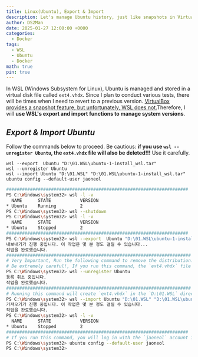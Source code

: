 ```yaml
---
title: Linux(Ubuntu), Export & Import
description: Let's manage Ubuntu history, just like snapshots in VirtualBox.
author: DS2Man
date: 2025-01-27 12:00:00 +0000
categories:
  - Docker
tags:
  - WSL
  - Ubuntu
  - Docker
math: true
pin: true
---
```


In WSL (Windows Subsystem for Linux), Ubuntu is managed and stored in a virtual disk file called `ext4.vhdx`. Since I plan to conduct various tests, there will be times when I need to revert to a previous version. <ins>VirtualBox provides a snapshot feature, but unfortunately, WSL does not.</ins>Therefore, I will **use WSL's export and import functions to manage system versions**.

<!--
WSL(Windows Subsystem for Linux)에서 Ubuntu는 가상 디스크 파일인 ext4.vhdx에 저장이 되어서 관리되고 있다. 나는 앞으로 다양한 테스트를 시도할 것인데, 과거 버전으로 원복이 필요할 때가 발생할 것이다. VirtualBox는 스냅샷 기능을 지원하는데, 안타깝게도 WSL은 그런 기능을 지원하지 않는다. 그래서 wsl의 export와 import 기능을 통해 형상 관리를 하겠다.
-->

## *Export & Import Ubuntu*

Follow the commands below to proceed. Be cautious: **if you use `wsl --unregister Ubuntu`, the `ext4.vhdx` file will also be deleted!!!** Use it carefully.    

`wsl --export  Ubuntu "D:\01.WSL\ubuntu-1-install_wsl.tar"`        
`wsl --unregister Ubuntu`     
`wsl --import Ubuntu "D:\01.WSL" "D:\01.WSL\ubuntu-1-install_wsl.tar"`    
`ubuntu config --default-user jaoneol`

<!--
아래 명령어대로 진행하면 된다. 주의할 점은 `wsl --unregister Ubuntu`  사용하면 the `ext4.vhdx` file will also be deleted!!! 유의해서 사용하기 바란다.
-->

```bash
#####################################################################
PS C:\Windows\system32> wsl -l -v
  NAME      STATE           VERSION
* Ubuntu    Running         2
PS C:\Windows\system32> wsl --shutdown
PS C:\Windows\system32> wsl -l -v
  NAME      STATE           VERSION
* Ubuntu    Stopped         2
#####################################################################
PS C:\Windows\system32> wsl --export  Ubuntu "D:\01.WSL\ubuntu-1-install_wsl.tar"
내보내기가 진행 중입니다. 이 작업은 몇 분 정도 걸릴 수 있습니다...
작업을 완료했습니다.
######################################################################
# Very Important, Run the following command to remove the distribution.
# Be extremely careful!, If you run this command, the `ext4.vhdx` file will also be deleted!!!
PS C:\Windows\system32> wsl --unregister Ubuntu
등록 취소 중입니다.
작업을 완료했습니다.
######################################################################
# Running this command will create `ext4.vhdx` in the `D:\01.WSL` directory.
PS C:\Windows\system32> wsl --import Ubuntu "D:\01.WSL" "D:\01.WSL\ubuntu-1-install_wsl.tar"
가져오기가 진행 중입니다. 이 작업은 몇 분 정도 걸릴 수 있습니다.
작업을 완료했습니다.
PS C:\Windows\system32> wsl -l -v
  NAME      STATE           VERSION
* Ubuntu    Stopped         2
#####################################################################
# If you run this command, you will log in with the `jaoneol` account instead of the root account when accessing Ubuntu.
PS C:\Windows\system32> ubuntu config --default-user jaoneol
PS C:\Windows\system32>
```